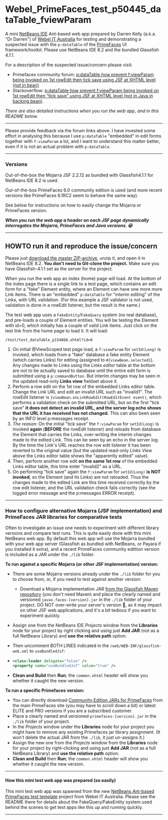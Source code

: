 # Webel_PrimeFaces_test_p50445_dataTable_fviewParam

A mini [NetBeans IDE](https://netbeans.org/) Ant-based web app prepared by Darren Kelly (a.k.a. "Dr Darren") of [Webel IT Australia](https://www.webel.com.au)  for testing and demonstrating a suspected issue with the `p:dataTable` of the [PrimeFaces](https://www.primefaces.org/) UI framework/toolkit. Please use NetBeans IDE 8.2 and the bundled Glassfish 4.1.1.

For a description of the suspected issue/concern please visit:

- Primefaces community forum: [p:dataTable how prevent f:viewParam being invoked on 1st rowEdit then tick save using JSF at XHTML level (not in bean)](https://forum.primefaces.org/viewtopic.php?f=3&t=50445&p=154868#p154868)
- Stackoverflow: [p:dataTable how prevent f:viewParam being invoked on 1st rowEdit then “tick save” using JSF at XHTML level (not in Java in backing bean)](http://stackoverflow.com/questions/43408949/pdatatable-how-prevent-fviewparam-being-invoked-on-1st-rowedit-then-tick-save?noredirect=1#comment73878640_43408949).

*There are also detailed instructions when you run the web app, and in this README below.*

------

Please provide feedback via the forum links above. I have invested some effort in analysing this because I use `p:dataTable` "embedded" in edit forms together with `f:viewParam` a lot, and I want to understand this matter better, even if it is not an actual problem with `p:dataTable`.

------

### Versions

Out-of-the-box the Mojarra JSF 2.2.12 as bundled with Glassfish4.1.1 for NetBeans IDE 8.2 is used.

Out-of-the-box PrimeFaces 6.0 community edition is used (and more recent versions like PrimeFaces 6.1RC2 seem to behave the same way). 

See below for instructions on how to easily change the Mojarra or PrimeFaces version.

***When you run the web app a header on each JSF page dynamically interrogates the Mojarra, PrimeFaces and Java versions. :smiley:***

------

## HOWTO run it and reproduce the issue/concern

Please just [download the master ZIP-archive](https://github.com/webelcomau/Webel_PrimeFaces_test_p50445_dataTable_fviewParam/archive/master.zip), unzip it, and open it in NetBeans IDE 8.2. **You don't need to Git-clone the project.** Make sure you have Glassfish-4.1.1 set as the server for the project.

When you run the web app an index (home) page will load. At the bottom of the index page there is a single link to a test page, which contains an edit form for a "fake" Element entity, where an Element can have one more more Link items. There is an "embedded" `p:dataTable` for "interim editing" of the Links, with URL validation. (For this example a JSF validator is not used, validation is done in a rowEdit listener, but the result is the same.)

The test web app uses a `FakeEntity`/`FakeQuery` system (no real database), and pre-loads a couple of Element entities. You will be testing the Element with id=0, which initially has a couple of valid Link items. Just click on the test link from the home page to load it. It will load: 

`/test/test_dataTable_p154868.xhtml?id=0`

1. On initial @ViewScoped test page load, a `f:viewParam` for `setId(Long)` is invoked, which loads from a "fake" database a fake entity Element (which carries Links) for editing (assigned to `#{viewBean.selected}`). Any changes made to Links using the *Links editor* table at the bottom are not to be actually saved to database until the entire edit form is submitted using a `p:commandButton`. But interim changes may be seen in the updated read-only **Links view** fieldset above it.
2. Perform a row edit on the 1st row of the embedded Links editor table. Change the Link URL and edit an invalid URL such as "invalid1". The rowEdit listener is `{viewBean.onLinkRowEdit(RowEditEvent event)`, which performs a validation check on the submitted URL, but on the first "tick save" **it does not detect an invalid URL, and the server log echo shows that the URL it has received has not changed.** This can also been seen by an INFO level p:messages receipt.
3. *The reason:* On the initial "tick save" the `f:viewParam` for `setId(Long)` is invoked **again** (**BEFORE** the rowEdit listener) and reloads from database the Element that carries the Links, over-writing the interim changes made to the edited Link. This can be seen by an echo in the server log. By the time the Link's URL reaches the row edit listener it has been reverted to the original value (but the updated read-only *Links View* above the Links editor table shows the "apparently edited" value).
4. Then, perform another row edit **on the same 1st row** of the embedded Links editor table, this time enter "invalid2" as a URL.
5. On performing "tick save" again the `f:viewParam` for `setId(Long)` **is NOT invoked**, so the Element (and its Links) are not reloaded. Thus the changes made to the edited Link are this time received correctly by the row edit listener, and the URL validation check fails correctly (see the logged error message and the p:messages ERROR receipt).

------

### How to configure alternative Mojarra (JSF implementation) and PrimeFaces JAR libraries for comparative tests

Often to investigate an issue one needs to experiment with different library versions and compare test runs.  This is quite easily done with this mini NetBeans web app. By default this web app will use the Mojarra bundled with your web app server (Glassfish as bundled with NetBeans, or Payara if you installed it extra), and a recent PrimeFaces community edittion version is included as a JAR under the `./lib` folder.

**To run against a specific Mojarra (or other JSF implementation) version:**

- There are some Mojarra versions already under the `./lib` folder for you to choose from, or, if you need to test against another version:

  - Download a Mojarra implementation JAR [from the Glassfish Maven repository](https://maven.java.net/content/repositories/releases/org/glassfish/javax.faces/) (you don't need Maven) and place the clearly named and versioned `javax.faces-[version].jar` in the `./lib` folder of your project. DO NOT over-write your server's version :cop:, as it may impact on other JSF web applications, and it's a bit tedious if you want to experiment quickly.

- Assign one from the NetBeans IDE *Projects* window from the **Libraries** node for your project by right clicking and using just **Add JAR** (not as a full NetBeans Library) and **use the relative path** option.

- Then uncomment BOTH LINES indicated in the `/web/WEB-INF/glassfish-web.xml` to `useBundledJsf`:

- ```xml
  <class-loader delegate="false" />
  <property name="useBundledJsf" value="true" />
  ```

- **Clean and Build** then **Run**; the `common.xhtml` header will show you whether it caught the new version.

**To run a specific Primefaces version:**

- You can directly download [Community Edition JARs for PrimeFaces](https://www.primefaces.org/downloads/)  from the main PrimeFaces site (you may have to scroll down a bit) or latest ELITE and PRO versions if you are a subscribed customer.
- Place a clearly named and versioned `primefaces-[version].jar` in the `./lib` folder of your project.
- In the *Projects* window under the **Libraries** node for your project you might have to remove any existing Primefaces jar library assignment. (It won't delete the actual JAR from the `./lib`, it just un-assigns it.)
- Assign the new one from the *Projects* window from the **Libraries** node for your project by right-clicking and using just **Add JAR** (not as a full NetBeans Library) and **use the relative path** option.
- **Clean and Build** then **Run**; the `common.xhtml` header will show you whether it caught the new version.

------

#### How this mini test web app was prepared (so easily)

This mini test web app was spawned from the new [NetBeans Ant-based PrimeFaces test template](https://github.com/webelcomau/Webel_PrimeFaces_test_template_NetBeans_Ant/tree/master/web) project from Webel IT Australia. Please see the README there for details about the FakeQuery/FakeEntity system used behind the scenes to get test apps like this up and running quickly. 

------

### 